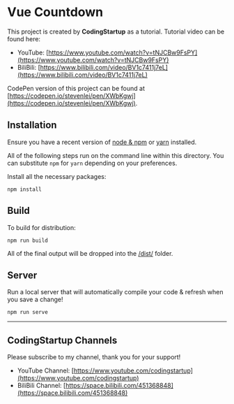 # Vue Countdown

This project is created by **CodingStartup** as a tutorial. Tutorial video can be found here:
- YouTube: [https://www.youtube.com/watch?v=tNJCBw9FsPY](https://www.youtube.com/watch?v=tNJCBw9FsPY)
- BiliBili: [https://www.bilibili.com/video/BV1c7411j7eL](https://www.bilibili.com/video/BV1c7411j7eL)

CodePen version of this project can be found at [https://codepen.io/stevenlei/pen/XWbKgwj](https://codepen.io/stevenlei/pen/XWbKgwj).

## Installation

Ensure you have a recent version of [node & npm](https://nodejs.org/en/download/) or [yarn](https://yarnpkg.com/en/docs/install) installed.

All of the following steps run on the command line within this directory. You can substitute `npm` for `yarn` depending on your preferences.

Install all the necessary packages:

```
npm install
```

## Build

To build for distribution:

```
npm run build
```

All of the final output will be dropped into the [/dist/](./dist) folder.

## Server

Run a local server that will automatically compile your code & refresh when you save a change!

```
npm run serve
```

---

## CodingStartup Channels

Please subscribe to my channel, thank you for your support!

- YouTube Channel: [https://www.youtube.com/codingstartup](https://www.youtube.com/codingstartup)
- BiliBili Channel: [https://space.bilibili.com/451368848](https://space.bilibili.com/451368848)